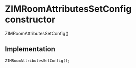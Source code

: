 


# ZIMRoomAttributesSetConfig constructor







ZIMRoomAttributesSetConfig()





## Implementation

```dart
ZIMRoomAttributesSetConfig();
```







